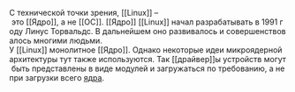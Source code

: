 С технической точки зрения, [[Linux]] – это [[Ядро]], а не [[ОС]]. [[Ядро]] [[Linux]] начал разрабатывать в 1991 году Линус Торвальдс. В дальнейшем оно развивалось и совершенствовалось многими людьми.  У [[Linux]] монолитное [[Ядро]]. Однако некоторые идеи микроядерной архитектуры тут также используются. Так [[драйвер]]ы устройств могут быть представлены в виде модулей и загружаться по требованию, а не при загрузки всего [ядра](Ядро.md).